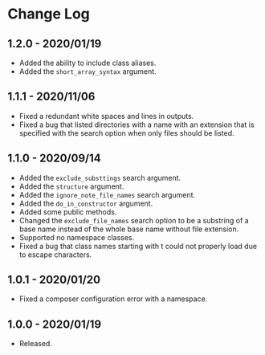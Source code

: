 # Change Log

## 1.2.0 - 2020/01/19
- Added the ability to include class aliases.
- Added the `short_array_syntax` argument.

## 1.1.1 - 2020/11/06
- Fixed a redundant white spaces and lines in outputs.
- Fixed a bug that listed directories with a name with an extension that is specified with the search option when only files should be listed.   

## 1.1.0 - 2020/09/14
- Added the `exclude_substtings` search argument.
- Added the `structure` argument.
- Added the `ignore_note_file_names` search argument.
- Added the `do_in_constructor` argument.
- Added some public methods.
- Changed the `exclude_file_names` search option to be a substring of a base name instead of the whole base name without file extension. 
- Supported no namespace classes.
- Fixed a bug that class names starting with t could not properly load due to escape characters.

## 1.0.1 - 2020/01/20
- Fixed a composer configuration error with a namespace.

## 1.0.0 - 2020/01/19
- Released.
